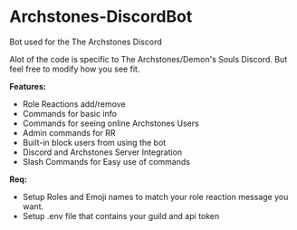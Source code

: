 
# Archstones-DiscordBot
Bot used for the The Archstones Discord

Alot of the code is specific to The Archstones/Demon's Souls Discord.
But feel free to modify how you see fit.

**Features:**

 - Role Reactions add/remove
 - Commands for basic info
 - Commands for seeing online Archstones Users
 - Admin commands for RR
 - Built-in block users from using the bot
 - Discord and Archstones Server Integration
 - Slash Commands for Easy use of commands

**Req:**

 - Setup Roles and Emoji names to match your role reaction message you
   want.
 - Setup .env file that contains your guild and api token
